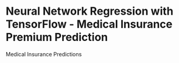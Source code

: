 # Neural Network Regression with TensorFlow - Medical Insurance Premium Prediction
Medical Insurance Predictions
 

